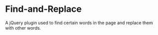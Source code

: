 # Find-and-Replace
A jQuery plugin used to find certain words in the page and replace them with other words.